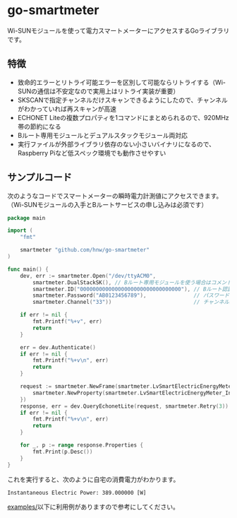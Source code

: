 # go-smartmeter

Wi-SUNモジュールを使って電力スマートメーターにアクセスするGoライブラリです。

## 特徴

- 致命的エラーとリトライ可能エラーを区別して可能ならリトライする（Wi-SUNの通信は不安定なので実用上はリトライ実装が重要）
- SKSCANで指定チャンネルだけスキャンできるようにしたので、チャンネルがわかっていれば再スキャンが高速
- ECHONET Liteの複数プロパティを1コマンドにまとめられるので、920MHz帯の節約になる
- Bルート専用モジュールとデュアルスタックモジュール両対応
- 実行ファイルが外部ライブラリ依存のない小さいバイナリになるので、Raspberry Piなど低スペック環境でも動作させやすい

## サンプルコード

次のようなコードでスマートメーターの瞬時電力計測値にアクセスできます。（Wi-SUNモジュールの入手とBルートサービスの申し込みは必須です）

```go
package main

import (
	"fmt"

	smartmeter "github.com/hnw/go-smartmeter"
)

func main() {
	dev, err := smartmeter.Open("/dev/ttyACM0",
		smartmeter.DualStackSK(), // Bルート専用モジュールを使う場合はコメントアウト
		smartmeter.ID("00000000000000000000000000000000"), // Bルート認証ID
		smartmeter.Password("AB0123456789"),               // パスワード
		smartmeter.Channel("33"))                          // チャンネル。各環境でScan()で取得した値に書き換える。

	if err != nil {
		fmt.Printf("%+v", err)
		return
	}

	err = dev.Authenticate()
	if err != nil {
		fmt.Printf("%+v\n", err)
		return
	}

	request := smartmeter.NewFrame(smartmeter.LvSmartElectricEnergyMeter, smartmeter.Get, []*smartmeter.Property{
		smartmeter.NewProperty(smartmeter.LvSmartElectricEnergyMeter_InstantaneousElectricPower, nil),
	})
	response, err = dev.QueryEchonetLite(request, smartmeter.Retry(3))
	if err != nil {
		fmt.Printf("%+v\n", err)
		return
	}

	for _, p := range response.Properties {
		fmt.Print(p.Desc())
	}
}
```

これを実行すると、次のように自宅の消費電力がわかります。

```
Instantaneous Electric Power: 389.000000 [W]
```

[examples/](examples/)以下に利用例がありますので参考にしてください。


